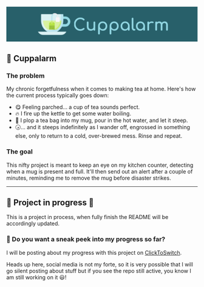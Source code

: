 
![alt text](assets/cuppalarm_readme.png)


## 🍵 Cuppalarm
### The problem
My chronic forgetfulness when it comes to making tea at home. Here's how the current process typically goes down:
- 😋 Feeling parched... a cup of tea sounds perfect. 
- 🔥 I fire up the kettle to get some water boiling.
- 🍵 I plop a tea bag into my mug, pour in the hot water, and let it steep.
- 🕟... and it steeps indefinitely as I wander off, engrossed in something else, only to return to a cold, over-brewed mess. Rinse and repeat.

### The goal
This nifty project is meant to keep an eye on my kitchen counter, detecting when a mug is present and full. It'll then send out an alert after a couple of minutes, reminding me to remove the mug before disaster strikes.


***

## 🚧 Project in progress 🚧
This is a project in process, when fully finish the README will be accordingly updated.

### 👀 Do you want a sneak peek into my progress so far?
I will be posting about my progress with this project on [ClickToSwitch](https://www.instagram.com/clicktoswitch/). 

Heads up here, social media is not my forte, so it is very possible that I will go silent posting about stuff but if you see the repo still active, you know I am still working on it 😃! 

